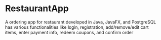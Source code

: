 # RestaurantApp
A ordering app for restaurant developed in Java, JavaFX, and PostgreSQL has various functionalities like login, registration, add/remove/edit cart items, enter payment info, redeem coupons, and confirm order
